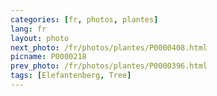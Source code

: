 ```yaml
---
categories: [fr, photos, plantes]
lang: fr
layout: photo
next_photo: /fr/photos/plantes/P0000408.html
picname: P0000218
prev_photo: /fr/photos/plantes/P0000396.html
tags: [Elefantenberg, Tree]
---
```


